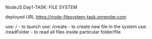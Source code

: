 NodeJS Day1-TASK: FILE SYSTEM

deployed URL
https://node-filesystem-task.onrender.com

use: / - to launch
use: /create - to create new file in the system
use: /readFolder - to  read all files inside particular folder/file

